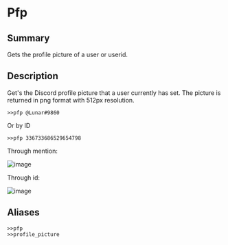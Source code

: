 # Pfp
## Summary
Gets the profile picture of a user or userid.

## Description
Get's the Discord profile picture that a user currently has set. The picture is returned in png format with 512px resolution.
```
>>pfp @Lunar#9860
```
Or by ID
```
>>pfp 336733686529654798
```
Through mention:

![image](https://user-images.githubusercontent.com/46751150/93502374-41e14f80-f8dc-11ea-8865-19352cfa45b8.png)

Through id:

![image](https://user-images.githubusercontent.com/46751150/93502396-4a398a80-f8dc-11ea-893f-10c6ac5e9a7f.png)

## Aliases
```
>>pfp
>>profile_picture
```
